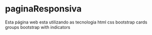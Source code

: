 # paginaResponsiva

Esta página web esta utilizando as tecnologia
html
css
bootstrap cards groups
bootstrap with indicators
